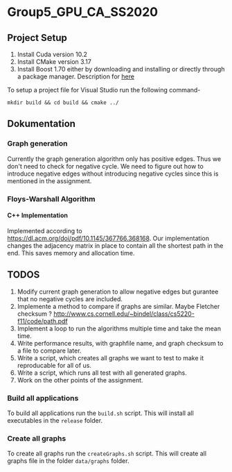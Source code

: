 # Group5_GPU_CA_SS2020


## Project Setup 

1. Install Cuda version 10.2 
2. Install CMake version 3.17
3. Install Boost 1.70 either by downloading and installing or directly through a package manager. 
	Description for [here](https://www.boost.org/doc/libs/1_70_0/more/getting_started/windows.html#simplified-build-from-source)

To setup a project file for Visual Studio run the following command- 

`mkdir build && cd build && cmake ../`



## Dokumentation 


### Graph generation 

Currently the graph generation algorithm only has positive edges.
Thus we don't need to check for negative cycle. 
We need to figure out how to introduce negative edges without introducing negative cycles since this is mentioned in the assignment.

### Floys-Warshall Algorithm

#### C++ Implementation 

Implemented according to https://dl.acm.org/doi/pdf/10.1145/367766.368168.
Our implementation changes the adjacency matrix in place to contain all the shortest path in the end. 
This saves memory and allocation time.


## TODOS

1. Modify current graph generation to allow negative edges but gurantee that no negative cycles are included. 
2. Implemente a method to compare if graphs are similar.  Maybe Fletcher checksum ? http://www.cs.cornell.edu/~bindel/class/cs5220-f11/code/path.pdf
3. Implement a loop to run the algorithms multiple time and take the mean time. 
4. Write performance results, with graphfile name, and graph checksum to a file to compare later. 
5. Write a script, which creates all graphs we want to test to make it reproducable for all of us. 
6. Write a script, which runs all test with all generated graphs. 
7. Work on the other points of the assignment. 

### Build all applications

To build all applications run the `build.sh` script. This will install all executables in the `release` folder.

### Create all graphs

To create all graphs run the `createGraphs.sh` script. This will create all graphs file in the folder `data/graphs` folder. 
